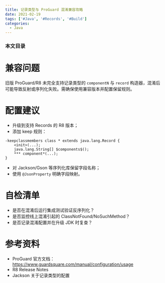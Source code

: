 ```yaml
---
title: 记录类型与 ProGuard 混淆兼容攻略
date: 2021-02-19
tags: ['#Java', '#Records', '#Build']
categories:
  - Java
---
```


### 本文目录
<!-- toc -->

# 兼容问题
旧版 ProGuard/R8 未完全支持记录类型的 `componentN` 与 `record` 构造器，混淆后可能导致反射或序列化失败。需确保使用兼容版本并配置保留规则。

# 配置建议
- 升级到支持 Records 的 R8 版本；
- 添加 keep 规则：
```
-keepclassmembers class * extends java.lang.Record {
    <init>(...);
    java.lang.String[] $components$();
    *** component*(...);
}
```
- 对 Jackson/Gson 等序列化库保留字段名称；
- 使用 `@JsonProperty` 明确字段映射。

# 自检清单
- 是否在混淆后运行集成测试验证反序列化？
- 是否监控线上混淆引起的 ClassNotFound/NoSuchMethod？
- 是否记录混淆配置并在升级 JDK 时复查？

# 参考资料
- ProGuard 官方文档：https://www.guardsquare.com/manual/configuration/usage
- R8 Release Notes
- Jackson 关于记录类型的配置
